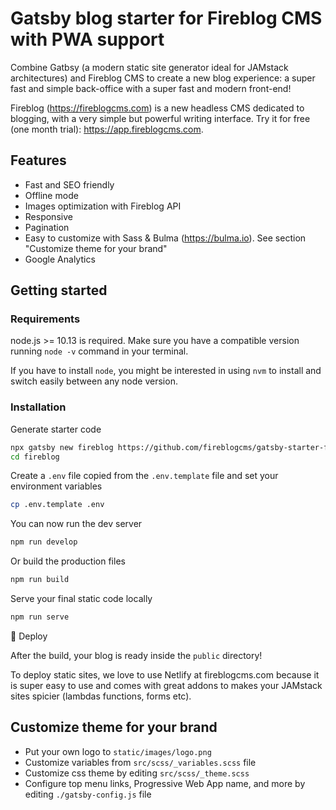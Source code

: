 # Gatsby blog starter for Fireblog CMS with PWA support

Combine Gatbsy (a modern static site generator ideal for JAMstack architectures) and Fireblog CMS to create a new blog experience: a super fast and simple back-office with a super fast and modern front-end!

Fireblog (https://fireblogcms.com) is a new headless CMS dedicated to blogging, with a very simple but powerful writing interface. Try it for free (one month trial): https://app.fireblogcms.com.

## Features

- Fast and SEO friendly
- Offline mode
- Images optimization with Fireblog API
- Responsive
- Pagination
- Easy to customize with Sass & Bulma (https://bulma.io). See section "Customize theme for your brand"
- Google Analytics

## Getting started

### Requirements

node.js >= 10.13 is required. Make sure you have a compatible version running `node -v` command in your terminal.

If you have to install `node`, you might be interested in using `nvm` to install and switch easily between any node version.

### Installation

Generate starter code

```sh
npx gatsby new fireblog https://github.com/fireblogcms/gatsby-starter-fireblog
cd fireblog
```

Create a `.env` file copied from the `.env.template` file and set your environment variables

```sh
cp .env.template .env
```

You can now run the dev server

```sh
npm run develop
```

Or build the production files

```sh
npm run build
```

Serve your final static code locally

```sh
npm run serve
```

💫 Deploy

After the build, your blog is ready inside the `public` directory!

To deploy static sites, we love to use Netlify at fireblogcms.com because it is super easy to use and comes with great addons to makes your JAMstack sites spicier (lambdas functions, forms etc).

## Customize theme for your brand

- Put your own logo to `static/images/logo.png`
- Customize variables from `src/scss/_variables.scss` file
- Customize css theme by editing `src/scss/_theme.scss`
- Configure top menu links, Progressive Web App name, and more by editing `./gatsby-config.js` file

